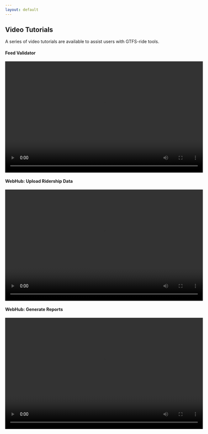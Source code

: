 ```yaml
---
layout: default
---
```


## Video Tutorials
A series of video tutorials are available to assist users with GTFS-ride tools.

#### Feed Validator
<video src="videos/FeedValidator_Tutorial.mp4" width="640" height="360" controls preload></video>

#### WebHub: Upload Ridership Data
<video src="videos/DataUpload_Tutorial.mp4" width="640" height="360" controls preload></video>

#### WebHub: Generate Reports
<video src="videos/ReportGeneration_Tutorial.mp4" width="640" height="360" controls preload></video>